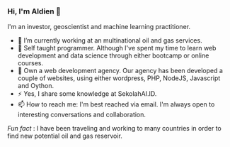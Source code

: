 ### Hi, I'm Aldien 👋

I'm an investor, geoscientist and machine learning practitioner.

- 🔭 I’m currently working at an multinational oil and gas services.
- 🌱 Self taught programmer. Although I've spent my time to learn web development and data science through either bootcamp or online courses. 
- 👯 Own a web development agency. Our agency has been developed a couple of websites, using either wordpress, PHP, NodeJS, Javascript and Oython. 
- ⚡ Yes, I share some knowledge at SekolahAI.ID.  
- 📫 How to reach me: I'm best reached via email. I'm always open to interesting conversations and collaboration.

*Fun fact* : I have been traveling and working to many countries in order to find new potential oil and gas reservoir.
